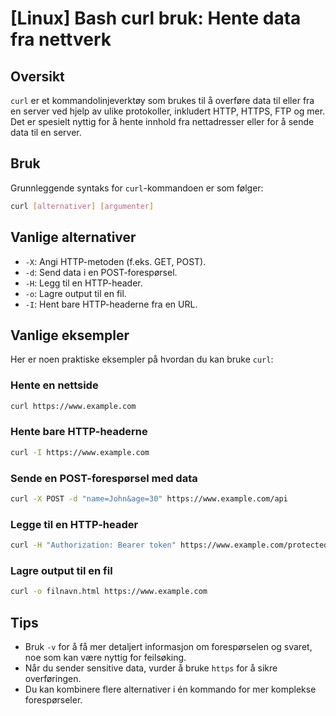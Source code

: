 # [Linux] Bash curl bruk: Hente data fra nettverk

## Oversikt
`curl` er et kommandolinjeverktøy som brukes til å overføre data til eller fra en server ved hjelp av ulike protokoller, inkludert HTTP, HTTPS, FTP og mer. Det er spesielt nyttig for å hente innhold fra nettadresser eller for å sende data til en server.

## Bruk
Grunnleggende syntaks for `curl`-kommandoen er som følger:
```bash
curl [alternativer] [argumenter]
```

## Vanlige alternativer
- `-X`: Angi HTTP-metoden (f.eks. GET, POST).
- `-d`: Send data i en POST-forespørsel.
- `-H`: Legg til en HTTP-header.
- `-o`: Lagre output til en fil.
- `-I`: Hent bare HTTP-headerne fra en URL.

## Vanlige eksempler
Her er noen praktiske eksempler på hvordan du kan bruke `curl`:

### Hente en nettside
```bash
curl https://www.example.com
```

### Hente bare HTTP-headerne
```bash
curl -I https://www.example.com
```

### Sende en POST-forespørsel med data
```bash
curl -X POST -d "name=John&age=30" https://www.example.com/api
```

### Legge til en HTTP-header
```bash
curl -H "Authorization: Bearer token" https://www.example.com/protected
```

### Lagre output til en fil
```bash
curl -o filnavn.html https://www.example.com
```

## Tips
- Bruk `-v` for å få mer detaljert informasjon om forespørselen og svaret, noe som kan være nyttig for feilsøking.
- Når du sender sensitive data, vurder å bruke `https` for å sikre overføringen.
- Du kan kombinere flere alternativer i én kommando for mer komplekse forespørseler.